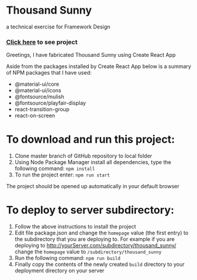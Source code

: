 # Thousand Sunny
a technical exercise for Framework Design

### [Click here](http://www.waxworlds.org/dan/thousand_sunny) to see project

Greetings,
I have fabricated Thousand Sunny using Create React App

Aside from the packages installed by Create React App below is a summary of NPM
packages that I have used:
  - @material-ui/core
  - @material-ui/icons
  - @fontsource/mulish
  - @fontsource/playfair-display
  - react-transition-group
  - react-on-screen


# To download and run this project:
  1. Clone master branch of GitHub repository to local folder
  2. Using Node Package Manager install all dependencies, type the following
     command:
    `npm install`
  3. To run the project enter:
    `npm run start`

The project should be opened up automatically in your default browser

# To deploy to server subdirectory:
  1. Follow the above instructions to install the project
  2. Edit file package.json and change the `homepage` value (the first entry) to
     the subdirectory that you are deploying to. For example if you are
     deploying to http://yourServer.com/subdirectory/thousand_sunny/
     change the `homepage` value to `/subdirectory/thousand_sunny`
  3. Run the following command:
     `npm run build`
  4. Finally copy the contents of the newly created `build` directory to your
     deployment directory on your server
